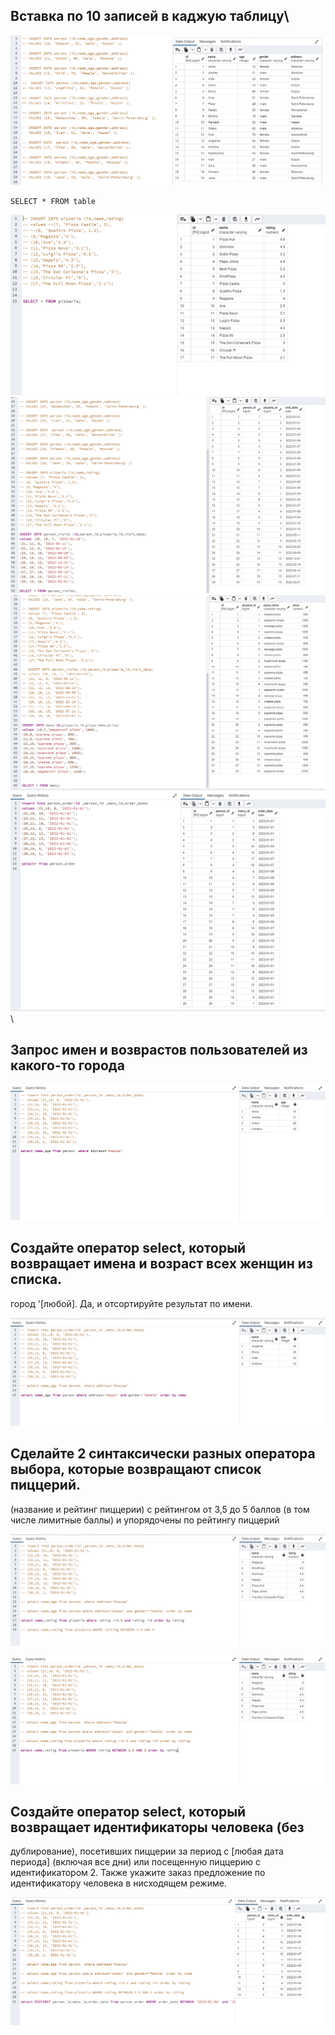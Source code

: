 ## Вставка по 10 записей в каджую таблицу\

![](1.1.PNG)

```
SELECT * FROM table
```
![](1.2.PNG)
![](1.3.PNG)\
![](1.4.PNG)
![](1.5.PNG)
\
## Запрос имен и возврастов пользователей из какого-то города

![](2.PNG)

## Создайте оператор select, который возвращает имена и возраст всех женщин из списка.
город '[любой]. Да, и отсортируйте результат по имени.

![](3.PNG)

## Сделайте 2 синтаксически разных оператора выбора, которые возвращают список пиццерий.
(название и рейтинг пиццерии) с рейтингом от 3,5 до 5 баллов (в том числе
лимитные баллы) и упорядочены по рейтингу пиццерий

![](4.1.PNG)

![](4.2.PNG)

## Создайте оператор select, который возвращает идентификаторы человека (без
дублирование), посетивших пиццерии за период с [любая дата периода]
(включая все дни) или посещенную пиццерию с идентификатором 2. Также укажите заказ
предложение по идентификатору человека в нисходящем режиме.

![](5.PNG)

